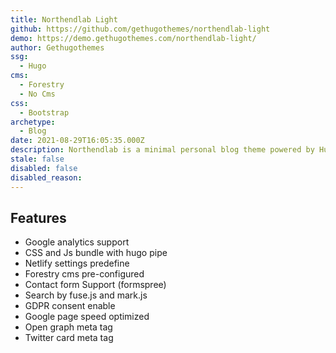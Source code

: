 ```yaml
---
title: Northendlab Light
github: https://github.com/gethugothemes/northendlab-light
demo: https://demo.gethugothemes.com/northendlab-light/
author: Gethugothemes
ssg:
  - Hugo
cms:
  - Forestry
  - No Cms
css:
  - Bootstrap
archetype:
  - Blog
date: 2021-08-29T16:05:35.000Z
description: Northendlab is a minimal personal blog theme powered by Hugo. It has a Premium version on our gethugothemes site.
stale: false
disabled: false
disabled_reason:
---
```


## Features
* Google analytics support		
* CSS and Js bundle with hugo pipe		
* Netlify settings predefine		
* Forestry cms pre-configured		
* Contact form Support (formspree)		
* Search by fuse.js and mark.js		
* GDPR consent enable		
* Google page speed optimized		
* Open graph meta tag		
* Twitter card meta tag